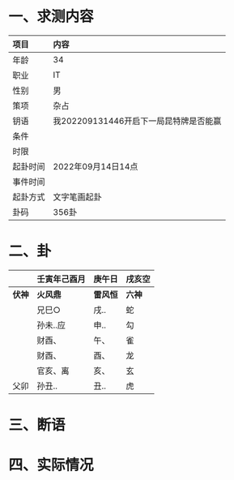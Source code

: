 # 一、求测内容
|项目|内容|
|:-|:-|
|年龄|34|
|职业|IT|
|性别|男|
|策项|杂占|
|钥语|我202209131446开启下一局昆特牌是否能赢|
|条件||
|时限||
|起卦时间|2022年09月14日14点|
|事件时间||
|起卦方式|文字笔画起卦|
|卦码|356卦|

# 二、卦
||壬寅年己酉月|庚午日|戌亥空|
|:-|:-|:-|:-|
|**伏神**|**火风鼎**|**雷风恒**|**六神**|
||兄巳○|戌..|蛇|
||孙未..应|申..|勾|
||财酉、|午、|雀|
||财酉、|酉、|龙|
||官亥、离|亥、|玄|
|父卯|孙丑..|丑..|虎|


# 三、断语

# 四、实际情况